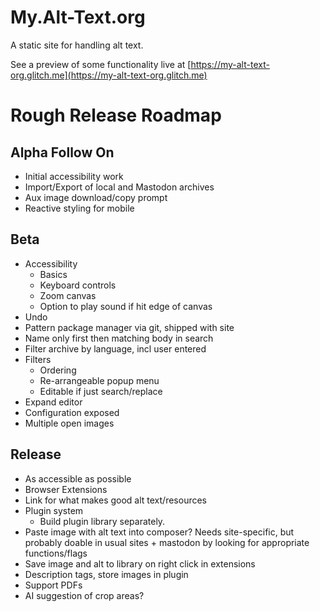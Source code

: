 My.Alt-Text.org
=====

A static site for handling alt text.

See a preview of some functionality live at [https://my-alt-text-org.glitch.me](https://my-alt-text-org.glitch.me)


Rough Release Roadmap
=====================

Alpha Follow On
---------------

- Initial accessibility work
- Import/Export of local and Mastodon archives
- Aux image download/copy prompt
- Reactive styling for mobile

Beta
----

- Accessibility
   - Basics
   - Keyboard controls
   - Zoom canvas
   - Option to play sound if hit edge of canvas
- Undo
- Pattern package manager via git, shipped with site
- Name only first then matching body in search
- Filter archive by language, incl user entered
- Filters
  - Ordering
  - Re-arrangeable popup menu 
  - Editable if just search/replace
- Expand editor
- Configuration exposed
- Multiple open images

Release
-------

- As accessible as possible
- Browser Extensions
- Link for what makes good alt text/resources
- Plugin system
   - Build plugin library separately.
- Paste image with alt text into composer? Needs site-specific, but probably doable in usual sites + mastodon by
  looking for appropriate functions/flags
- Save image and alt to library on right click in extensions
- Description tags, store images in plugin
- Support PDFs
- AI suggestion of crop areas?
